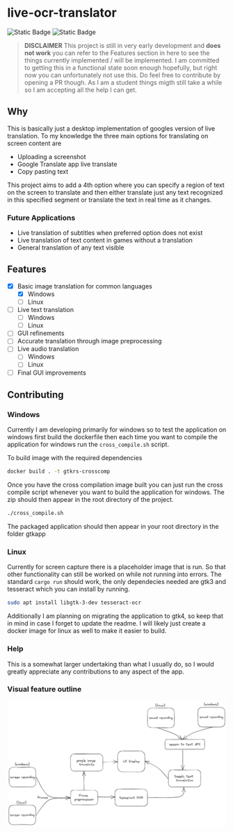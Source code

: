 # live-ocr-translator

![Static Badge](https://img.shields.io/badge/OCR-tesseract-blue)
![Static Badge](https://img.shields.io/badge/GUI-gtk-blue)

> **DISCLAIMER** This project is still in very early development and **does not work** you can refer to the Features section in here to see the things currently implemented / will be implemented. I am committed to getting this in a functional state soon enough hopefully, but right now you can unfortunately not use this. Do feel free to contribute by opening a PR though. As I am a student things migth still take a while so I am accepting all the help I can get.
## Why

This is basically just a desktop implementation of googles version of live translation. To my knowledge the three main options for translating on screen content are

- Uploading a screenshot
- Google Translate app live translate
- Copy pasting text

This project aims to add a 4th option where you can specify a region of text on the screen to translate and then either translate just any text recognized in this specified segment or translate the text in real time as it changes.

### Future Applications

- Live translation of subtitles when preferred option does not exist
- Live translation of text content in games without a translation
- General translation of any text visible

## Features

- [x] Basic image translation for common languages
  - [x] Windows
  - [ ] Linux
- [ ] Live text translation
  - [ ] Windows
  - [ ] Linux
- [ ] GUI refinements
- [ ] Accurate translation through image preprocessing
- [ ] Live audio translation
  - [ ] Windows
  - [ ] Linux
- [ ] Final GUI improvements

## Contributing

### Windows

Currently I am developing primarily for windows so to test the application on windows first build the dockerfile then each time you want to compile the application for windows run the `cross_compile.sh` script.

To build image with the required dependencies

```bash
docker build . -t gtkrs-crosscomp
```

Once you have the cross compilation image built you can just run the cross compile script whenever you want to build the application for windows. The zip should then appear in the root directory of the project.

```bash
./cross_compile.sh
```

The packaged application should then appear in your root directory in the folder gtkapp

### Linux

Currently for screen capture there is a placeholder image that is run. So that other functionality can still be worked on while not running into errors. The standard `cargo run` should work, the only dependecies needed are gtk3 and tesseract which you can install by running.

```bash
sudo apt install libgtk-3-dev tesseract-ocr
```

Additionally I am planning on migrating the application to gtk4, so keep that in mind in case I forget to update the readme. I will likely just create a docker image for linux as well to make it easier to build.

### Help

This is a somewhat larger undertaking than what I usually do, so I would greatly appreciate any contributions to any aspect of the app.

### Visual feature outline

![image](assets/feature_outline.png)
